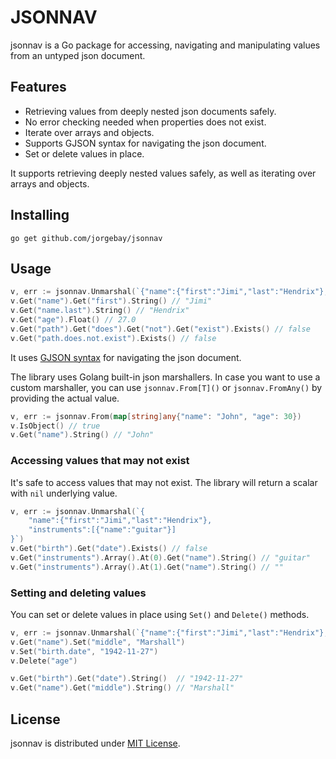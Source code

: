 # JSONNAV

jsonnav is a Go package for accessing, navigating and manipulating values from an untyped json document.

## Features

- Retrieving values from deeply nested json documents safely.
- No error checking needed when properties does not exist.
- Iterate over arrays and objects.
- Supports GJSON syntax for navigating the json document.
- Set or delete values in place.

It supports retrieving deeply nested values safely, as well as iterating over arrays and objects.

## Installing

```shell
go get github.com/jorgebay/jsonnav
```

## Usage

```go
v, err := jsonnav.Unmarshal(`{"name":{"first":"Jimi","last":"Hendrix"},"age":27}`)
v.Get("name").Get("first").String() // "Jimi"
v.Get("name.last").String() // "Hendrix"
v.Get("age").Float() // 27.0
v.Get("path").Get("does").Get("not").Get("exist").Exists() // false
v.Get("path.does.not.exist").Exists() // false
```

It uses [GJSON syntax](https://github.com/tidwall/gjson/blob/master/SYNTAX.md) for navigating the json document.

The library uses Golang built-in json marshallers. In case you want to use a custom marshaller, you can use
`jsonnav.From[T]()` or `jsonnav.FromAny()` by providing the actual value.

```go
v, err := jsonnav.From(map[string]any{"name": "John", "age": 30})
v.IsObject() // true
v.Get("name").String() // "John"
```

### Accessing values that may not exist

It's safe to access values that may not exist. The library will return a scalar with `nil` underlying value.

```go
v, err := jsonnav.Unmarshal(`{
    "name":{"first":"Jimi","last":"Hendrix"},
    "instruments":[{"name":"guitar"}]
}`)
v.Get("birth").Get("date").Exists() // false
v.Get("instruments").Array().At(0).Get("name").String() // "guitar"
v.Get("instruments").Array().At(1).Get("name").String() // ""
```

### Setting and deleting values

You can set or delete values in place using `Set()` and `Delete()` methods.

```go
v, err := jsonnav.Unmarshal(`{"name":{"first":"Jimi","last":"Hendrix"},"age":27}`)
v.Get("name").Set("middle", "Marshall")
v.Set("birth.date", "1942-11-27")
v.Delete("age")

v.Get("birth").Get("date").String()  // "1942-11-27"
v.Get("name").Get("middle").String() // "Marshall"
```

## License

jsonnav is distributed under [MIT License](https://opensource.org/license/MIT).
